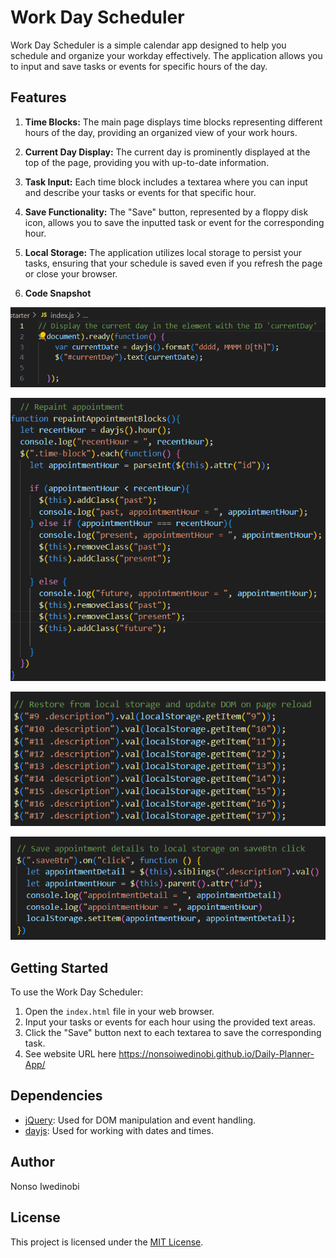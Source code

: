 # Work Day Scheduler

Work Day Scheduler is a simple calendar app designed to help you schedule and organize your workday effectively. The application allows you to input and save tasks or events for specific hours of the day.

## Features

1. **Time Blocks:** The main page displays time blocks representing different hours of the day, providing an organized view of your work hours.

2. **Current Day Display:** The current day is prominently displayed at the top of the page, providing you with up-to-date information.

3. **Task Input:** Each time block includes a textarea where you can input and describe your tasks or events for that specific hour.

4. **Save Functionality:** The "Save" button, represented by a floppy disk icon, allows you to save the inputted task or event for the corresponding hour.

5. **Local Storage:** The application utilizes local storage to persist your tasks, ensuring that your schedule is saved even if you refresh the page or close your browser.

6. **Code Snapshot** 

![Alt text](image.png)

![Alt text](image-1.png)

![Alt text](image-2.png)

![Alt text](image-3.png)
## Getting Started

To use the Work Day Scheduler:

1. Open the `index.html` file in your web browser.
2. Input your tasks or events for each hour using the provided text areas.
3. Click the "Save" button next to each textarea to save the corresponding task.
4. See website URL here https://nonsoiwedinobi.github.io/Daily-Planner-App/

## Dependencies

- [jQuery](https://jquery.com/): Used for DOM manipulation and event handling.
- [dayjs](https://day.js.org/): Used for working with dates and times.

## Author

Nonso Iwedinobi

## License

This project is licensed under the [MIT License](LICENSE).
